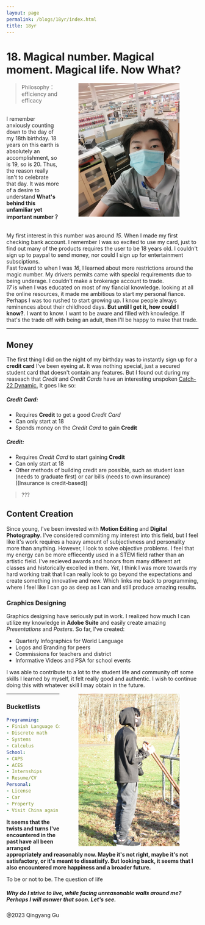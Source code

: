 ```yaml
---
layout: page
permalink: /blogs/18yr/index.html
title: 18yr
---
```


# 18. Magical number. Magical moment. Magical life. Now What?
<img src="18yr.asset/self1.jpg"  width="265" height="350" ALIGN="right" style="vertical-align:middle;margin:0px 50px"> 

> Philosophy：efficiency and efficacy




<br>I remember anxiously counting down to the day of my 18th birthday. 18 years on this earth is absolutely an accomplishment, so is 19, so is 20. Thus, the reason really isn't to celebrate that day. It was more of a desire to understand **What's behind this unfamiliar yet important number？**

<br>My first interest in this number was around *15*. When I made my first checking bank account. I remember I was so excited to use my card, just to find out many of the products requires the user to be 18 years old. I couldn't sign up to paypal to send money, nor could I sign up for entertainment subsciptions. <br>
Fast foward to when I was *16*, I learned about more restrictions around the magic number. My drivers permits came with special requirements due to being underage. I couldn't make a brokerage account to trade. <br>
*17* is when I was educated on most of my fiancial knowledge. looking at all the online resources, it made me ambitious to start my personal fiance.
Perhaps I was too rushed to start growing up. I know people always reminences about their childhood days. **But until I get it, how could I know?**. I want to know. I want to be aware and filled with knowledge. If that's the trade off with being an adult, then I'll be happy to make that trade.

---

## Money

The first thing I did on the night of  my birthday was to instantly sign up for a **credit card** I've been eyeing at. It was nothing special, just a secured student card that doesn't contain any features. But I found out during my reaseach that *Credit* and *Credit Cards* have an interesting unspoken <u>Catch-22 Dynamic.</u> It goes like so:

##### Credit Card:

- Requires **Credit** to get a good *Credit Card*
- Can only start at 18
- Spends money on the *Credit Card* to gain **Credit**

##### Credit:

- Requires *Credit Card* to start gaining **Credit**
- Can only start at 18
- Other methods of building credit are possible, such as student loan (needs to graduate first) or car bills (needs to own insurance)((Insurance is credit-based))
>???

## Content Creation

Since young, I've been invested with **Motion Editing** and **Digital Photography**. I've considered commiting my interest into this field, but I feel like it's work requires a heavy amount of subjectivness and personality more than anything. However, I look to solve objective problems. I feel that my energy can be more effiecently used in a STEM field rather than an artistic field. I've recieved awards and honors from many different art classes and historically excelled in them. *Yet*, I think I was more towards my hard working trait that I can really look to go beyond the expectations and create something innovative and new. Which links me back to programming, where I feel like I can go as deep as I can and still produce amazing results.

### Graphics Designing

Graphics designing have seriously put in work. I realized how much I can utilize my knowledge in **Adobe Suite** and easily create amazing *Presentations* and *Posters*. So far, I've created:

- Quarterly Infographics for World Language
- Logos and Branding for peers
- Commissions for teachers and district
- Informative Videos and PSA for school events

I was able to contribute to a lot to the student life and community off some skills I learned by myself, it felt really good and authentic. I wish to continue doing this with whatever skill I may obtain in the future.

<center>
<img src="18yr.asset\photo.jpg" width="265" height="400" ALIGN="right" style="vertical-align:middle;margin:0px 50px">
</center>

---

### Bucketlists

```yaml
Programming:
- Finish Language Courses
- Discrete math
- Systems
- Calculus
School:
- CAPS
- ACES
- Internships
- Resume/CV
Personal:
- License
- Car
- Property
- Visit China again
```
**It seems that the twists and turns I've encountered in the past have all been arranged appropriately and reasonably now. Maybe it's not right, maybe it's not satisfactory, or it's meant to dissatisify. But looking back, it seems that I also encountered more happiness and a broader future.**

To be or not to be. The question of life

##### Why do I strive to live, while facing unreasonable walls around me? Perhaps I will asnwer that soon. Let's see.

@2023 Qingyang Gu
